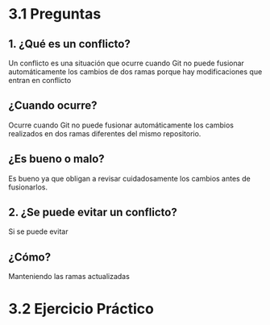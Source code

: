 # **3.1 Preguntas**

## **1. ¿Qué es un conflicto?**

Un conflicto es una situación que ocurre cuando Git no puede fusionar automáticamente los cambios de dos ramas porque hay modificaciones que entran en conflicto

## **¿Cuando ocurre?**

Ocurre cuando Git no puede fusionar automáticamente los cambios realizados en dos ramas diferentes del mismo repositorio.

## **¿Es bueno o malo?**

Es bueno ya que obligan a revisar cuidadosamente los cambios antes de fusionarlos. 

## **2. ¿Se puede evitar un conflicto?**

Si se puede evitar

## **¿Cómo?**

Manteniendo las ramas actualizadas

# **3.2 Ejercicio Práctico**
